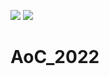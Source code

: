 ![](https://img.shields.io/badge/day%20📅-14-blue) ![](https://img.shields.io/badge/stars%20⭐-26-yellow)
# AoC_2022